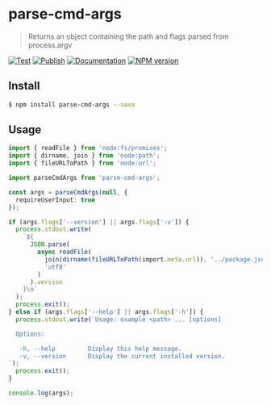 # parse-cmd-args

> Returns an object containing the path and flags parsed from process.argv

[![Test](https://github.com/neogeek/parse-cmd-args/actions/workflows/test.workflow.yml/badge.svg)](https://github.com/neogeek/parse-cmd-args/actions/workflows/test.workflow.yml)
[![Publish](https://github.com/neogeek/parse-cmd-args/actions/workflows/publish.workflow.yml/badge.svg)](https://github.com/neogeek/parse-cmd-args/actions/workflows/publish.workflow.yml)
[![Documentation](https://doxdox.org/images/badge-flat.svg)](https://doxdox.org/neogeek/parse-cmd-args)
[![NPM version](https://img.shields.io/npm/v/parse-cmd-args)](https://www.npmjs.org/package/parse-cmd-args)

## Install

```bash
$ npm install parse-cmd-args --save
```

## Usage

```typescript
import { readFile } from 'node:fs/promises';
import { dirname, join } from 'node:path';
import { fileURLToPath } from 'node:url';

import parseCmdArgs from 'parse-cmd-args';

const args = parseCmdArgs(null, {
  requireUserInput: true
});

if (args.flags['--version'] || args.flags['-v']) {
  process.stdout.write(
    `${
      JSON.parse(
        async readFile(
          join(dirname(fileURLToPath(import.meta.url)), '../package.json'),
          'utf8'
        )
      ).version
    }\n`
  );
  process.exit();
} else if (args.flags['--help'] || args.flags['-h']) {
  process.stdout.write(`Usage: example <path> ... [options]

  Options:

   -h, --help         Display this help message.
   -v, --version      Display the current installed version.
`);
  process.exit();
}

console.log(args);
```
